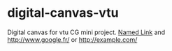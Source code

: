 # digital-canvas-vtu
Digital canvas for vtu CG mini project.
[Named Link](http://www.google.fr/ "Named link title") and http://www.google.fr/ or <http://example.com/>
